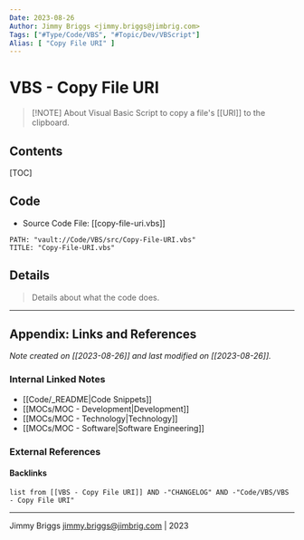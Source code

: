 ```yaml
---
Date: 2023-08-26
Author: Jimmy Briggs <jimmy.briggs@jimbrig.com>
Tags: ["#Type/Code/VBS", "#Topic/Dev/VBScript"]
Alias: [ "Copy File URI" ]
---
```


# VBS - Copy File URI

> [!NOTE] About
> Visual Basic Script to copy a file's [[URI]] to the clipboard.

## Contents

[TOC]

## Code

- Source Code File: [[copy-file-uri.vbs]]

```embed-vbs
PATH: "vault://Code/VBS/src/Copy-File-URI.vbs"
TITLE: "Copy-File-URI.vbs"
```

## Details

> Details about what the code does.


***

## Appendix: Links and References

*Note created on [[2023-08-26]] and last modified on [[2023-08-26]].*

### Internal Linked Notes

- [[Code/_README|Code Snippets]]
- [[MOCs/MOC - Development|Development]]
- [[MOCs/MOC - Technology|Technology]]
- [[MOCs/MOC - Software|Software Engineering]]

### External References



#### Backlinks

```dataview
list from [[VBS - Copy File URI]] AND -"CHANGELOG" AND -"Code/VBS/VBS - Copy File URI"
```


***

Jimmy Briggs <jimmy.briggs@jimbrig.com> | 2023

